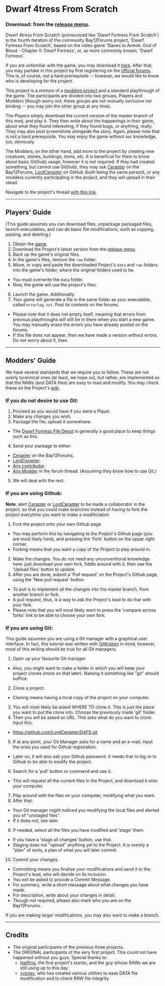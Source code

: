 # Dwarf 4tress From Scratch
### Download: from the [release menu](https://github.com/LordCerapter/D4FS/releases).

Dwarf 4tress From Scratch (pronounced like 'Dwarf Fortress From Scratch') is the fourth iteration of the community Bay12Forums project, 'Dwarf Fortress From Scratch', based on the video game 'Slaves to Armok: God of Blood - Chapter II: Dwarf Fortress', or, as more commonly known, 'Dwarf Fortress'.

If you are unfamiliar with the game, you may download it [here][1]. After that, you may partake in this project by first registering on the [official forums][2]. This is, of course, not a hard prerequisite -- however, we would like to know who is developing for the project.

This project is a mixture of a [modding project](http://dwarffortresswiki.org/index.php/DF2014:Modding_guide) and a standard playthrough of the game. The participants are divided into two groups, Players and Modders (though worry not; these groups are not mutually exclusive nor binding -- you may join the other group at any time). 

The Players simply download the current version of the master branch of this mod, and play it. They then write about the happenings in their game, about what they found interesting, if they found bugs, or anything, really. They may also post screenshots alongside the story.
Again, please note that is not a hard prerequisite. You may enjoy the game without our knowledge, too, obviously.

The Modders, on the other hand, add more to the project by creating new creatures, stones, buildings, items, etc. It is beneficial for them to know about basic Git(hub) usage, however it is not required. If they had created something, but cannot use Git(hub), they may ask [Cerapter](http://www.bay12forums.com/smf/index.php?action=profile;u=107094) on the Bay12Forums, [LordCerapter](https://github.com/LordCerapter) on GitHub (both being the same person), or any modders currently participating in the project, and they will upload in their stead.

Navigate to the project's thread [with this link][3].

---

## Players' Guide
(This guide assumes you can download files, unpackage packaged files, launch executables, and can do basic file modifications, such as copying, pasting, and deleting.)

1. Obtain the [game][1].
2. Download the Project's latest version from the [release menu](https://github.com/LordCerapter/D4FS/releases).
3. Back up the game's original files.
4. In the game's files, remove the `raw` folder.
5. Move, or copy and paste the downloaded Project's `data` and `raw` folders into the game's folder, where the original folders used to be.
  + You must overwrite the `data` folder.
  + Now, the game will use the project's files.
6. Launch the game.
Additionally:
7. Your game will generate a file in the same folder as your executable, called `errorlog.txt`. Post its contents on the forums.
  + Please note that it does not empty itself, meaning that errors from previous playthroughs will still be in there when you start a new game. You may manually erase the errors you have already posted on the forums.
  + If this file does not appear, then we have made a version without errors. Do not worry about it, then.

---

## Modders' Guide
We have several standards that we require you to follow. These are not overly tyrannical ones (at least, we hope so), but rather, are implemented so that the RAWs (and DATA files) are easy to read and modify. You may check these on the Project's [wiki](https://github.com/LordCerapter/D4FS/wiki).

### If you do not desire to use Git:

1. Proceed as you would have if you were a Player.
2. Make any changes you wish.
3. Package the file, upload it somewhere.
  + The [Dwarf Fortress File Depot](http://dffd.bay12games.com/index.php) is generally a good place to keep things such as this.
4. Send your package to either:
  + [Cerapter](http://www.bay12forums.com/smf/index.php?action=profile;u=107094) on the Bay12Forums.
  + [LordCerapter](https://github.com/LordCerapter).
  + [Any contributor](https://github.com/LordCerapter/D4FS/graphs/contributors).
  + [Any Modder][3] in the forum thread. (Assuming they know how to use Git.)
5. We will deal with the rest.

### If you are using Github:
**Note**: alert [Cerapter](http://www.bay12forums.com/smf/index.php?action=profile;u=107094) or [LordCerapter](https://github.com/LordCerapter) to be made a collaborator in the project, so that you could make branches instead of having to fork the project everytime you want to make a modificiation.

1. Fork the project onto your own Github page.
  + You may perform this by navigating to the Project's Github page (you are most likely here), and pressing the 'Fork' button on the upper right corner.
  + Forking means that you want a copy of the Project to play around in.
2. Make the changes. You do not need any unconventional knowledge here: just download your own fork, fiddle around with it, then use the 'Upload files' button to update.
3. After you are done, submit a 'Pull request' on the Project's Github page, using the 'New pull request' button.
  + To pull is to implement all the changes into the master branch, from another branch or fork.
  + A pull request, thus, is a way to ask the Project's lead to do that with your fork.
  + Please note that you will most likely want to press the 'compare across forks' link to be able to choose your own fork.

### If you are using Git:
This guide assumes you are using a Git manager with a graphical user interface. In fact, this tutorial was written with [GitKraken](https://www.gitkraken.com/) in mind, however, most of this writing should be true for all Git managers.

1. Open up your favourite Git manager.
  + Also, you might want to make a folder in which you will keep your project clones (more on that later). Naming it something like "git" should suffice.
2. Clone a project.
  + Cloning means having a local copy of the project on your computer.
3. You will most likely be asked WHERE TO clone it. This is just the place you want to put the clone into. Choose the previously made 'git' folder.
4. Then you will be asked an URL. This asks what do you want to clone. Input this:
  + https://github.com/LordCerapter/D4FS.git
5. If at any point, your Git Manager asks for a name and an e-mail, input the ones you used for Github registration.
  + Later on, it will also ask your Github password. It needs that to log-in to Github to be able to modify the project.
6. Search for a 'pull' button or command and use it.
  + This will request all the current files in the Project, and download it onto your computer.
7. Play around with the files on your computer, modifying what you want.
8. After that:
  + Your Git manager might noticed you modifying the local files and alerted you of "unstaged files".
  + If it does not, see later.
9. If needed, select all the files you have modified and 'stage' them.
  + If you have a 'stage all changes' button, use that.
  + Staging does not "upload" anything yet to the Project. It is merely a "plan" of sorts, a plan of what you will later commit.
10. Commit your changes.
  + Committing means you finalise your modifications and send it to the Project's lead, who will decide on its inclusion.
  + You will be asked to provide a Commit Message.
  + For summary, write a short message about what changes you have made.
  + For description, write about your changes in detail.
  + Though not required, please also mark who you are on the Bay12Forums.

If you are making larger modifications, you may also want to make a branch.

---

## Credits
+ The original participants of the previous three projects.
+ The ORIGINAL participants of the very first project. This could not have happened without you guys. Special thanks to:
  + [Halfling](http://www.bay12forums.com/smf/index.php?action=profile;u=93250), the first project's starter, and the guy whose RAWs we are still using up to this day.
  + [vyznev](http://www.bay12forums.com/smf/index.php?action=profile;u=21867), who has created various utilities to ease DATA file modification and to check RAW file integrity.

[1]: http://www.bay12games.com/dwarves/
[2]: http://www.bay12forums.com/smf/index.php
[3]: http://www.bay12forums.com/smf/index.php?topic=158283.0 "The Project's Forum Thread"
